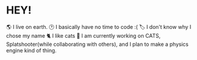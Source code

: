 # HEY!
<!--
**What-ever-this-is/what-ever-this-is** is a ✨ _special_ ✨ repository because its `README.md` (this file) appears on your GitHub profile.

Here are some ideas to get you started:

- 🔭 I’m currently working on ...
- 🌱 I’m currently learning ...
- 👯 I’m looking to collaborate on ...
- 🤔 I’m looking for help with ...
- 💬 Ask me about ...
- 📫 How to reach me: ...
- 😄 Pronouns: ...
- ⚡ Fun fact: ...
-->
🌎 I live on earth.
🕑 I basically have no time to code :(
🏷️ I don't know why I chose my name
🐈 I like cats
🔭 I am currently working on CATS, Splatshooter(while collaborating with others), and I plan to make a physics engine kind of thing.
